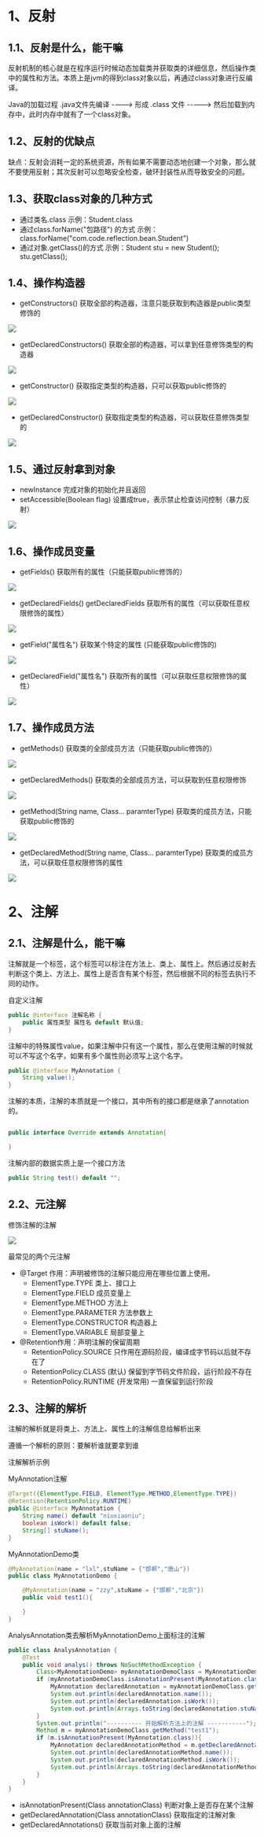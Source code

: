 # 1、反射

## 1.1、反射是什么，能干嘛

反射机制的核心就是在程序运行时候动态加载类并获取类的详细信息，然后操作类中的属性和方法。本质上是jvm的得到class对象以后，再通过class对象进行反编译。

Java的加载过程 .java文件先编译 ----> 形成 .class 文件 -----> 然后加载到内存中，此时内存中就有了一个class对象。

## 1.2、反射的优缺点

缺点：反射会消耗一定的系统资源，所有如果不需要动态地创建一个对象，那么就不要使用反射；其次反射可以忽略安全检查，破环封装性从而导致安全的问题。

## 1.3、获取class对象的几种方式

+ 通过类名.class 示例：Student.class
+ 通过class.forName("包路径") 的方式 示例：class.forName("com.code.reflection.bean.Student")
+ 通过对象.getClass()的方式 示例：Student stu = new Student(); stu.getClass();

## 1.4、操作构造器

+ getConstructors() 获取全部的构造器，注意只能获取到构造器是public类型修饰的

![](https://cdn.nlark.com/yuque/0/2024/png/12477403/1721448059394-0ffce567-0ee5-4070-9f57-32597ca173a6.png)

+ getDeclaredConstructors() 获取全部的构造器，可以拿到任意修饰类型的构造器

![](https://cdn.nlark.com/yuque/0/2024/png/12477403/1721448059360-5ac427a1-8708-4cf1-acb8-77eb60ff3203.png)

+ getConstructor() 获取指定类型的构造器，只可以获取public修饰的

![](https://cdn.nlark.com/yuque/0/2024/png/12477403/1721448059303-774b741c-113a-49ab-8419-1305b18a1147.png)

+ getDeclaredConstructor() 获取指定类型的构造器，可以获取任意修饰类型的

![](https://cdn.nlark.com/yuque/0/2024/png/12477403/1721448059301-b533160a-ac5e-4885-8eb5-63239a994c62.png)

## 1.5、通过反射拿到对象

+ newInstance 完成对象的初始化并且返回
+ setAccessible(Boolean flag) 设置成true，表示禁止检查访问控制（暴力反射）

![](https://cdn.nlark.com/yuque/0/2024/png/12477403/1721448059335-de01b0d0-1975-4c82-a74d-ba0271f45d38.png)

## 1.6、操作成员变量

+ getFields() 获取所有的属性（只能获取public修饰的）

![](https://cdn.nlark.com/yuque/0/2024/png/12477403/1721448060035-5c81a7d8-00e5-4eb8-8a83-e5b574a1a127.png)

+ getDeclaredFields() getDeclaredFields 获取所有的属性（可以获取任意权限修饰的属性）

![](https://cdn.nlark.com/yuque/0/2024/png/12477403/1721448060118-64f23933-6c66-4139-9ca9-50090a7794cd.png)

+ getField("属性名") 获取某个特定的属性 (只能获取public修饰的)

![](https://cdn.nlark.com/yuque/0/2024/png/12477403/1721448060127-7ed44515-18ae-4598-aab2-2e2984946a03.png)

+ getDeclaredField("属性名") 获取所有的属性（可以获取任意权限修饰的属性）

![](https://cdn.nlark.com/yuque/0/2024/png/12477403/1721448060079-10083dae-72dd-47ca-884c-2b05bc164b13.png)

## 1.7、操作成员方法

+ getMethods() 获取类的全部成员方法（只能获取public修饰的）

![](https://cdn.nlark.com/yuque/0/2024/png/12477403/1721448060096-d57338e9-c27e-435b-9ef0-6c422a2bd1eb.png)

+ getDeclaredMethods() 获取类的全部成员方法，可以获取到任意权限修饰

![](https://cdn.nlark.com/yuque/0/2024/png/12477403/1721448060633-30b8d487-79b7-4c7d-b830-06a88eaf6481.png)

+ getMethod(String name, Class... paramterType) 获取类的成员方法，只能获取public修饰的

![](https://cdn.nlark.com/yuque/0/2024/png/12477403/1721448060584-81d1b5a6-fef1-4b49-8586-9bdecb881470.png)

+ getDeclaredMethod(String name, Class... paramterType) 获取类的成员方法，可以获取任意权限修饰的属性

![](https://cdn.nlark.com/yuque/0/2024/png/12477403/1721448060599-1a672b9a-76d8-4456-b33b-2e289d7164fb.png)

# 2、注解

## 2.1、注解是什么，能干嘛

注解就是一个标签，这个标签可以标注在方法上、类上、属性上。然后通过反射去判断这个类上、方法上、属性上是否含有某个标签，然后根据不同的标签去执行不同的动作。

自定义注解

```java
public @interface 注解名称 {
    public 属性类型 属性名 default 默认值;
}
```

注解中的特殊属性value，如果注解中只有这一个属性，那么在使用注解的时候就可以不写这个名字，如果有多个属性则必须写上这个名字。

```java
public @interface MyAnnotation {
    String value();
}
```

注解的本质，注解的本质就是一个接口，其中所有的接口都是继承了annotation的。

```java

public interface Override extends Annotation{

}
```

注解内部的数据实质上是一个接口方法

```java
public String test() default "";
```

## 2.2、元注解

修饰注解的注解

![](https://cdn.nlark.com/yuque/0/2024/png/12477403/1721448060745-c647c04a-18e4-4c4f-8f54-d81834b94af2.png)

最常见的两个元注解

+ @Target 作用：声明被修饰的注解只能应用在哪些位置上使用。
  - ElementType.TYPE 类上、接口上
  - ElementType.FIELD 成员变量上
  - ElementType.METHOD 方法上
  - ElementType.PARAMETER 方法参数上
  - ElementType.CONSTRUCTOR 构造器上
  - ElementType.VARIABLE 局部变量上
+ @Retention作用：声明注解的保留周期
  - RetentionPolicy.SOURCE 只作用在源码阶段，编译成字节码以后就不存在了
  - RetentionPolicy.CLASS (默认) 保留到字节码文件阶段，运行阶段不存在
  - RetentionPolicy.RUNTIME (开发常用) 一直保留到运行阶段

## 2.3、注解的解析

注解的解析就是将类上、方法上、属性上的注解信息给解析出来

遵循一个解析的原则：要解析谁就要拿到谁

注解解析示例

MyAnnotation注解

```java
@Target({ElementType.FIELD, ElementType.METHOD,ElementType.TYPE})
@Retention(RetentionPolicy.RUNTIME)
public @interface MyAnnotation {
    String name() default "niuxiaoniu";
    boolean isWork() default false;
    String[] stuName();
}
```

MyAnnotationDemo类

```java
@MyAnnotation(name = "lxl",stuName = {"邯郸","唐山"})
public class MyAnnotationDemo {

    @MyAnnotation(name = "zzy",stuName = {"邯郸","北京"})
    public void test1(){

    }
}
```

AnalysAnnotation类去解析MyAnnotationDemo上面标注的注解

```java
public class AnalysAnnotation {
    @Test
    public void analys() throws NoSuchMethodException {
        Class<MyAnnotationDemo> myAnnotationDemoClass = MyAnnotationDemo.class;
        if (myAnnotationDemoClass.isAnnotationPresent(MyAnnotation.class)){
            MyAnnotation declaredAnnotation = myAnnotationDemoClass.getDeclaredAnnotation(MyAnnotation.class);
            System.out.println(declaredAnnotation.name());
            System.out.println(declaredAnnotation.isWork());
            System.out.println(Arrays.toString(declaredAnnotation.stuName()));
        }
        System.out.println("---------- 开始解析方法上的注解 -----------");
        Method m = myAnnotationDemoClass.getMethod("test1");
        if (m.isAnnotationPresent(MyAnnotation.class)){
            MyAnnotation declaredAnnotationMethod = m.getDeclaredAnnotation(MyAnnotation.class);
            System.out.println(declaredAnnotationMethod.name());
            System.out.println(declaredAnnotationMethod.isWork());
            System.out.println(Arrays.toString(declaredAnnotationMethod.stuName()));
        }
    }
}
```

+ isAnnotationPresent(Class<Annotation> annotationClass) 判断对象上是否存在某个注解
+ getDeclaredAnnotation(Class<T> annotationClass) 获取指定的注解对象
+ getDeclaredAnnotations() 获取当前对象上面的注解

